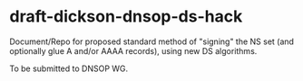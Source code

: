 # draft-dickson-dnsop-ds-hack

Document/Repo for proposed standard method of "signing" the NS set (and optionally glue A and/or AAAA records), using new DS algorithms.

To be submitted to DNSOP WG.
